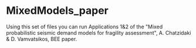 # MixedModels_paper
Using this set of files you can run Applications 1&amp;2 of the "Mixed probabilistic seismic demand models for fragility assessment", A. Chatzidaki &amp; D. Vamvatsikos, BEE paper.
